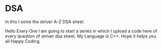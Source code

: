 # DSA
In this I solve the striver A-Z DSA sheet


Hello Every One 
I am going to start a series in which I upload a code here of every question of striver dsa sheet.
My Language is C++.
Hope it helps you all 
Happy Coding.
